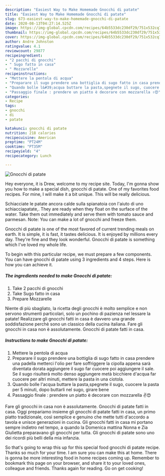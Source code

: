 ```yaml
---
description: "Easiest Way to Make Homemade Gnocchi di patate"
title: "Easiest Way to Make Homemade Gnocchi di patate"
slug: 673-easiest-way-to-make-homemade-gnocchi-di-patate
date: 2020-08-13T04:27:14.525Z
image: https://img-global.cpcdn.com/recipes/64b5533dc230df29/751x532cq70/gnocchi-di-patate-recipe-main-photo.jpg
thumbnail: https://img-global.cpcdn.com/recipes/64b5533dc230df29/751x532cq70/gnocchi-di-patate-recipe-main-photo.jpg
cover: https://img-global.cpcdn.com/recipes/64b5533dc230df29/751x532cq70/gnocchi-di-patate-recipe-main-photo.jpg
author: Andre Johnston
ratingvalue: 4.1
reviewcount: 29877
recipeingredient:
- "2 pacchi di gnocchi"
- " Sugo fatto in casa"
- " Mozzarelle"
recipeinstructions:
- "Mettere la pentola di acqua"
- "Preparare il sugo prendere una bottiglia di sugo fatto in casa prendere una padella metterci l&#39;olio per fare soffriggere la cipolla appena sarà diventata dorata aggiungere il sugo far cuocere poi aggiungere il sale. Se il sugo risulterà molto denso aggiungere metà bicchiere d&#39;acqua far cuocere per altri minuti, mettere la pasta in una ciotola."
- "Quando bolle l&#39;acqua buttare la pasta,spegnete il sugo, cuocere la pasta per 5 minuti, dopo buttarli nel sugo, girare bene"
- "Passaggio finale : prendere un piatto è decorare con mozzarella ✌️😍"
categories:
- Recipe
tags:
- gnocchi
- di
- patate

katakunci: gnocchi di patate 
nutrition: 218 calories
recipecuisine: American
preptime: "PT24M"
cooktime: "PT35M"
recipeyield: "4"
recipecategory: Lunch

---
```



![Gnocchi di patate](https://img-global.cpcdn.com/recipes/64b5533dc230df29/751x532cq70/gnocchi-di-patate-recipe-main-photo.jpg)

Hey everyone, it is Drew, welcome to my recipe site. Today, I'm gonna show you how to make a special dish, gnocchi di patate. One of my favorites food recipes. For mine, I will make it a bit unique. This will be really delicious.

Schiacciate le patate ancora calde sulla spianatoia con l&#39;aiuto di uno schiacciapatate,. They are ready when they float on the surface of the water. Take them out immediately and serve them with tomato sauce and parmesan. Note: You can make a lot of gnocchi and freeze them.

Gnocchi di patate is one of the most favored of current trending meals on earth. It is simple, it is fast, it tastes delicious. It is enjoyed by millions every day. They're fine and they look wonderful. Gnocchi di patate is something which I've loved my whole life.


To begin with this particular recipe, we must prepare a few components. You can have gnocchi di patate using 3 ingredients and 4 steps. Here is how you can achieve it.

<!--inarticleads1-->

##### The ingredients needed to make Gnocchi di patate:

1. Take 2 pacchi di gnocchi
1. Take  Sugo fatto in casa
1. Prepare  Mozzarelle


Niente di più sbagliato, la ricetta degli gnocchi è molto semplice e non servono strumenti particolari, solo un pochino di pazienza nel lessare la patate! Realizzare gli gnocchi fatti in casa è davvero una grande soddisfazione perchè sono un classico della cucina italiana. Fare gli gnocchi in casa non è assolutamente. Gnocchi di patate fatti in casa. 

<!--inarticleads2-->

##### Instructions to make Gnocchi di patate:

1. Mettere la pentola di acqua
1. Preparare il sugo prendere una bottiglia di sugo fatto in casa prendere una padella metterci l&#39;olio per fare soffriggere la cipolla appena sarà diventata dorata aggiungere il sugo far cuocere poi aggiungere il sale. Se il sugo risulterà molto denso aggiungere metà bicchiere d&#39;acqua far cuocere per altri minuti, mettere la pasta in una ciotola.
1. Quando bolle l&#39;acqua buttare la pasta,spegnete il sugo, cuocere la pasta per 5 minuti, dopo buttarli nel sugo, girare bene
1. Passaggio finale : prendere un piatto è decorare con mozzarella ✌️😍


Fare gli gnocchi in casa non è assolutamente. Gnocchi di patate fatti in casa. Oggi prepariamo insieme gli gnocchi di patate fatti in casa, un primo piatto tradizionale, così semplice e genuino che mette tutti d&#39;accordo a tavola e unisce generazioni in cucina. Gli gnocchi fatti in casa mi portano sempre indietro nel tempo, a quando la Domenica mattina Nonna e Zia Giulietta preparavano gli gnocchi per tutta. Gli gnocchi di patate sono uno dei ricordi più belli della mia infanzia. 

So that's going to wrap this up for this special food gnocchi di patate recipe. Thanks so much for your time. I am sure you can make this at home. There is gonna be more interesting food in home recipes coming up. Remember to bookmark this page on your browser, and share it to your loved ones, colleague and friends. Thanks again for reading. Go on get cooking!
